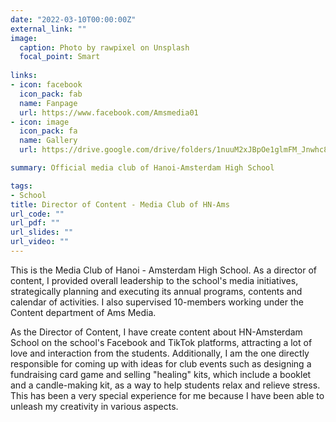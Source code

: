 ```yaml
---
date: "2022-03-10T00:00:00Z"
external_link: ""
image:
  caption: Photo by rawpixel on Unsplash
  focal_point: Smart
  
links:
- icon: facebook
  icon_pack: fab
  name: Fanpage
  url: https://www.facebook.com/Amsmedia01
- icon: image
  icon_pack: fa
  name: Gallery
  url: https://drive.google.com/drive/folders/1nuuM2xJBpOe1glmFM_Jnwhc89vaeDh2v?usp=share_link

summary: Official media club of Hanoi-Amsterdam High School

tags:
- School
title: Director of Content - Media Club of HN-Ams
url_code: ""
url_pdf: ""
url_slides: ""
url_video: ""
---
```

This is the Media Club of Hanoi - Amsterdam High School. As a director of content, I provided overall leadership to the school's media initiatives, strategically planning and executing its annual programs, contents and calendar of activities. I also supervised 10-members working under the Content department of Ams Media.  

As the Director of Content, I have create content about HN-Amsterdam School on the school's Facebook and TikTok platforms, attracting a lot of love and interaction from the students. Additionally, I am the one directly responsible for coming up with ideas for club events such as designing a fundraising card game and selling "healing" kits, which include a booklet and a candle-making kit, as a way to help students relax and relieve stress. This has been a very special experience for me because I have been able to unleash my creativity in various aspects.
